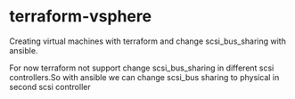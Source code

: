 # terraform-vsphere
Creating virtual machines with terraform and change scsi_bus_sharing with ansible.

For now terraform not support change scsi_bus_sharing in different scsi controllers.So with ansible we can change scsi_bus sharing to physical in second scsi controller
